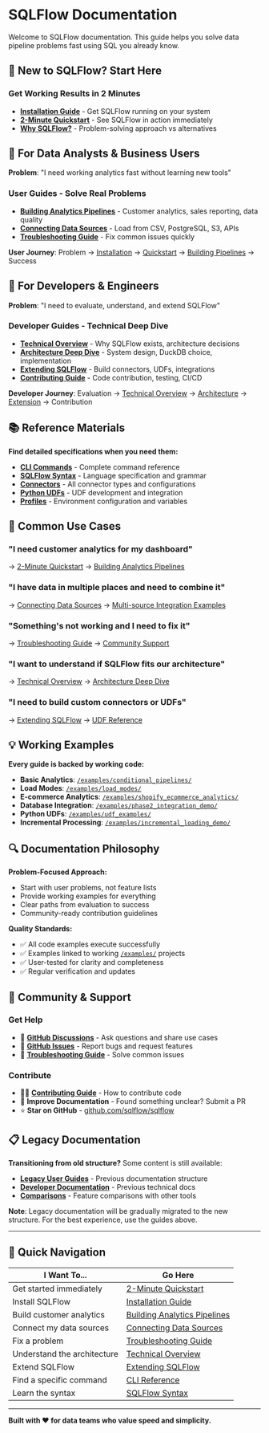 # SQLFlow Documentation

Welcome to SQLFlow documentation. This guide helps you solve data pipeline problems fast using SQL you already know.

## 🚀 New to SQLFlow? Start Here

### **Get Working Results in 2 Minutes**
- [**Installation Guide**](installation.md) - Get SQLFlow running on your system
- [**2-Minute Quickstart**](quickstart.md) - See SQLFlow in action immediately  
- [**Why SQLFlow?**](../README.md) - Problem-solving approach vs alternatives

## 👥 For Data Analysts & Business Users

**Problem**: "I need working analytics fast without learning new tools"

### **User Guides - Solve Real Problems**
- [**Building Analytics Pipelines**](user-guides/building-analytics-pipelines.md) - Customer analytics, sales reporting, data quality
- [**Connecting Data Sources**](user-guides/connecting-data-sources.md) - Load from CSV, PostgreSQL, S3, APIs
- [**Troubleshooting Guide**](user-guides/troubleshooting.md) - Fix common issues quickly

**User Journey**: Problem → [Installation](installation.md) → [Quickstart](quickstart.md) → [Building Pipelines](user-guides/building-analytics-pipelines.md) → Success

## 🔧 For Developers & Engineers

**Problem**: "I need to evaluate, understand, and extend SQLFlow"

### **Developer Guides - Technical Deep Dive**
- [**Technical Overview**](developer-guides/technical-overview.md) - Why SQLFlow exists, architecture decisions
- [**Architecture Deep Dive**](developer-guides/architecture-deep-dive.md) - System design, DuckDB choice, implementation  
- [**Extending SQLFlow**](developer-guides/extending-sqlflow.md) - Build connectors, UDFs, integrations
- [**Contributing Guide**](developer-guides/contributing.md) - Code contribution, testing, CI/CD

**Developer Journey**: Evaluation → [Technical Overview](developer-guides/technical-overview.md) → [Architecture](developer-guides/architecture-deep-dive.md) → [Extension](developer-guides/extending-sqlflow.md) → Contribution

## 📚 Reference Materials

**Find detailed specifications when you need them:**

- [**CLI Commands**](reference/cli-commands.md) - Complete command reference
- [**SQLFlow Syntax**](reference/sqlflow-syntax.md) - Language specification and grammar
- [**Connectors**](reference/connectors.md) - All connector types and configurations
- [**Python UDFs**](reference/udfs.md) - UDF development and integration
- [**Profiles**](reference/profiles.md) - Environment configuration and variables

## 🎯 Common Use Cases

### **"I need customer analytics for my dashboard"**
→ [2-Minute Quickstart](quickstart.md) → [Building Analytics Pipelines](user-guides/building-analytics-pipelines.md)

### **"I have data in multiple places and need to combine it"**  
→ [Connecting Data Sources](user-guides/connecting-data-sources.md) → [Multi-source Integration Examples](user-guides/connecting-data-sources.md#-multi-source-data-integration)

### **"Something's not working and I need to fix it"**
→ [Troubleshooting Guide](user-guides/troubleshooting.md) → [Community Support](user-guides/troubleshooting.md#-getting-more-help)

### **"I want to understand if SQLFlow fits our architecture"**
→ [Technical Overview](developer-guides/technical-overview.md) → [Architecture Deep Dive](developer-guides/architecture-deep-dive.md)

### **"I need to build custom connectors or UDFs"**
→ [Extending SQLFlow](developer-guides/extending-sqlflow.md) → [UDF Reference](reference/udfs.md)

## 💡 Working Examples

**Every guide is backed by working code:**

- **Basic Analytics**: [`/examples/conditional_pipelines/`](../examples/conditional_pipelines/)
- **Load Modes**: [`/examples/load_modes/`](../examples/load_modes/) 
- **E-commerce Analytics**: [`/examples/shopify_ecommerce_analytics/`](../examples/shopify_ecommerce_analytics/)
- **Database Integration**: [`/examples/phase2_integration_demo/`](../examples/phase2_integration_demo/)
- **Python UDFs**: [`/examples/udf_examples/`](../examples/udf_examples/)
- **Incremental Processing**: [`/examples/incremental_loading_demo/`](../examples/incremental_loading_demo/)

## 🔍 Documentation Philosophy

**Problem-Focused Approach:**
- Start with user problems, not feature lists
- Provide working examples for everything  
- Clear paths from evaluation to success
- Community-ready contribution guidelines

**Quality Standards:**
- ✅ All code examples execute successfully
- ✅ Examples linked to working [`/examples/`](../examples/) projects
- ✅ User-tested for clarity and completeness
- ✅ Regular verification and updates

## 🤝 Community & Support

### **Get Help**
- 💬 [**GitHub Discussions**](https://github.com/sqlflow/sqlflow/discussions) - Ask questions and share use cases
- 🐞 [**GitHub Issues**](https://github.com/sqlflow/sqlflow/issues) - Report bugs and request features
- 📖 [**Troubleshooting Guide**](user-guides/troubleshooting.md) - Solve common issues

### **Contribute**
- 🧑‍💻 [**Contributing Guide**](developer-guides/contributing.md) - How to contribute code
- 📝 **Improve Documentation** - Found something unclear? Submit a PR
- ⭐ **Star on GitHub** - [github.com/sqlflow/sqlflow](https://github.com/sqlflow/sqlflow)

## 📋 Legacy Documentation

**Transitioning from old structure?** Some content is still available:

- [**Legacy User Guides**](user/) - Previous documentation structure
- [**Developer Documentation**](developer/) - Previous technical docs
- [**Comparisons**](comparison/) - Feature comparisons with other tools

**Note**: Legacy documentation will be gradually migrated to the new structure. For the best experience, use the guides above.

---

## 🎯 Quick Navigation

| **I Want To...** | **Go Here** |
|-------------------|-------------|
| Get started immediately | [2-Minute Quickstart](quickstart.md) |
| Install SQLFlow | [Installation Guide](installation.md) |
| Build customer analytics | [Building Analytics Pipelines](user-guides/building-analytics-pipelines.md) |
| Connect my data sources | [Connecting Data Sources](user-guides/connecting-data-sources.md) |
| Fix a problem | [Troubleshooting Guide](user-guides/troubleshooting.md) |
| Understand the architecture | [Technical Overview](developer-guides/technical-overview.md) |
| Extend SQLFlow | [Extending SQLFlow](developer-guides/extending-sqlflow.md) |
| Find a specific command | [CLI Reference](reference/cli-commands.md) |
| Learn the syntax | [SQLFlow Syntax](reference/sqlflow-syntax.md) |

---

**Built with ❤️ for data teams who value speed and simplicity.** 
